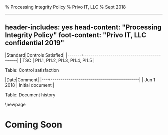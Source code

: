 % Processing Integrity Policy
% Privo IT, LLC
% Sept 2018

---
header-includes: yes
head-content: "Processing Integrity Policy"
foot-content: "Privo IT, LLC confidential 2019"
---

|Standard|Controls Satisfied|
|-------+--------------------------------------------|
| TSC | PI1.1, PI1.2, PI1.3, PI1.4, PI1.5 |

Table: Control satisfaction


|Date|Comment|
|---+--------------------------------------------|
| Jun 1 2018 | Initial document |

Table: Document history


\newpage


# Coming Soon

